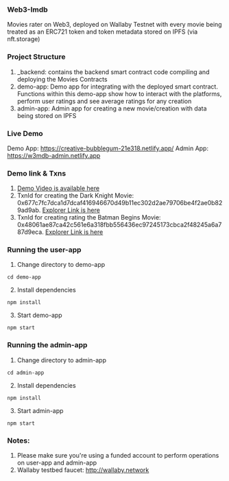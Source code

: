 ### Web3-Imdb 
Movies rater on Web3, deployed on Wallaby Testnet with every movie being treated as an ERC721 token and token metadata stored on IPFS (via nft.storage)

### Project Structure
1. _backend: contains the backend smart contract code compiling and deploying the Movies Contracts
2. demo-app: Demo app for integrating with the deployed smart contract. Functions within this demo-app show how to interact with the platforms, perform user ratings and see average ratings for any creation
3. admin-app: Admin app for creating a new movie/creation with data being stored on IPFS

### Live Demo
Demo App: https://creative-bubblegum-21e318.netlify.app/
Admin App: https://w3mdb-admin.netlify.app

### Demo link & Txns
1. [Demo Video is available here](https://youtu.be/n64VPoRAPKI)
2. TxnId for creating the Dark Knight Movie: 0x677c7fc7dca1d7dcaf416946670d49b11ec302d2ae79706be4f2ae0b829ad9ab. [Explorer Link is here](https://explorer.glif.io/tx/0x677c7fc7dca1d7dcaf416946670d49b11ec302d2ae79706be4f2ae0b829ad9ab/?network=wallabynet)
3. TxnId for creating rating the Batman Begins Movie: 0x48061ae87ca42c561e6a318fbb556436ec97245173cbca2f48245a6a787d9eca. [Explorer Link is here](https://explorer.glif.io/tx/0x48061ae87ca42c561e6a318fbb556436ec97245173cbca2f48245a6a787d9eca/?network=wallabynet)

### Running the user-app
1. Change directory to demo-app
```
cd demo-app
```
2. Install dependencies
```
npm install
```
3. Start demo-app
```
npm start
```

### Running the admin-app
1. Change directory to admin-app
```
cd admin-app
```
2. Install dependencies
```
npm install
```
3. Start admin-app
```
npm start
```

### Notes:
1. Please make sure you're using a funded account to perform operations on user-app and admin-app
2. Wallaby testbed faucet: http://wallaby.network